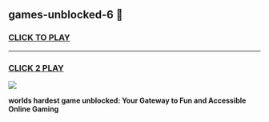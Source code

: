 
## games-unblocked-6 👋
<h3>
<a href="https://premium.freeplayer.one?title=games-unblocked-6&ref=14F">CLICK TO PLAY</a></h3>
<hr>

<h3>
<a href="https://premium.freeplayer.one?title=games-unblocked-6&ref=14F">CLICK 2 PLAY</a>
  
</h3>

<a href="https://premium.freeplayer.one?title=games-unblocked-6&ref=12F/"><img src="https://clearcache.store/games.png"></a>


**worlds hardest game unblocked: Your Gateway to Fun and Accessible Online Gaming**
